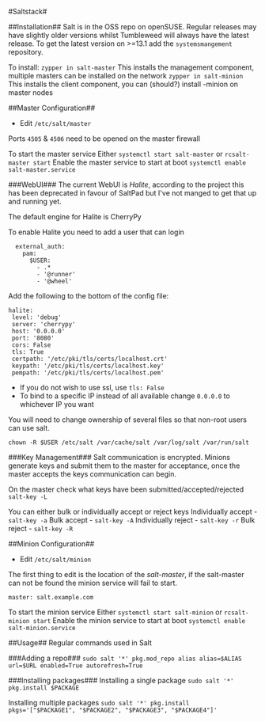 #Saltstack#

##Installation##
Salt is in the OSS repo on openSUSE. Regular releases may have slightly older versions whilst Tumbleweed will always have the latest release. To get the latest version on >=13.1 add the `systemsmangement` repository.

To install:
`zypper in salt-master` This installs the management component, multiple masters can be installed on the network
`zypper in salt-minion` This installs the client component, you can (should?) install -minion on master nodes

##Master Configuration##
* Edit `/etc/salt/master`

Ports `4505` & `4506` need to be opened on the master firewall

To start the master service
Either `systemctl start salt-master` or `rcsalt-master start`
Enable the master service to start at boot `systemctl enable salt-master.service`

###WebUI###
The current WebUI is _Halite_, according to the project this has been deprecated in favour of SaltPad but I've not manged to get that up and running yet.

The default engine for Halite is CherryPy

To enable Halite you need to add a user that can login

      external_auth:  
        pam:  
          $USER:  
            - .*  
            - '@runner'  
            - '@wheel'
      
Add the following to the bottom of the config file:

    halite:  
     level: 'debug'  
     server: 'cherrypy'  
     host: '0.0.0.0'  
     port: '8080'  
     cors: False  
     tls: True  
     certpath: '/etc/pki/tls/certs/localhost.crt'  
     keypath: '/etc/pki/tls/certs/localhost.key'  
     pempath: '/etc/pki/tls/certs/localhost.pem'  

* If you do not wish to use ssl, use `tls: False`
* To bind to a specific IP instead of all available change `0.0.0.0` to whichever IP you want

You will need to change ownership of several files so that non-root users can use salt.

`chown -R $USER /etc/salt /var/cache/salt /var/log/salt /var/run/salt`

###Key Management###
Salt communication is encrypted. Minions generate keys and submit them to the master for acceptance, once the master accepts the keys communication can begin.

On the master check what keys have been submitted/accepted/rejected
`salt-key -L`

You can either bulk or individually accept or reject keys
Individually accept - `salt-key -a`
Bulk accept - `salt-key -A`
Individually reject - `salt-key -r`
Bulk reject - `salt-key -R`

##Minion Configuration##
* Edit `/etc/salt/minion`

The first thing to edit is the location of the _salt-master_, if the salt-master can not be found the minion service will fail to start.

    master: salt.example.com 

To start the minion service
Either `systemctl start salt-minion` or `rcsalt-minion start`
Enable the minion service to start at boot `systemctl enable salt-minion.service`

##Usage##
Regular commands used in Salt

###Adding a repo###
`sudo salt '*' pkg.mod_repo alias alias=$ALIAS url=$URL enabled=True autorefresh=True`

###Installing packages###
Installing a single package
`sudo salt '*' pkg.install $PACKAGE`

Installing multiple packages
`sudo salt '*' pkg.install pkgs='["$PACKAGE1", "$PACKAGE2", "$PACKAGE3", "$PACKAGE4"]'`